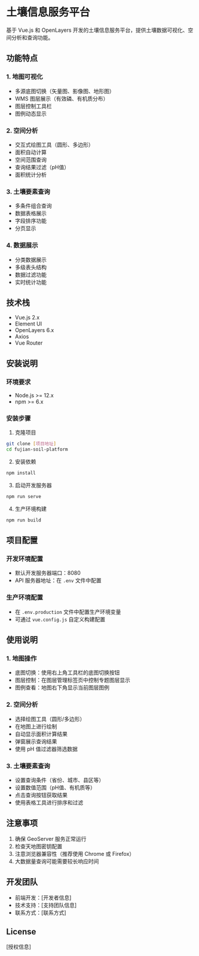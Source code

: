 # 土壤信息服务平台

基于 Vue.js 和 OpenLayers 开发的土壤信息服务平台，提供土壤数据可视化、空间分析和查询功能。

## 功能特点

### 1. 地图可视化
- 多源底图切换（矢量图、影像图、地形图）
- WMS 图层展示（有效磷、有机质分布）
- 图层控制工具栏
- 图例动态显示

### 2. 空间分析
- 交互式绘图工具（圆形、多边形）
- 面积自动计算
- 空间范围查询
- 查询结果过滤（pH值）
- 面积统计分析

### 3. 土壤要素查询
- 多条件组合查询
- 数据表格展示
- 字段排序功能
- 分页显示

### 4. 数据展示
- 分类数据展示
- 多级表头结构
- 数据过滤功能
- 实时统计功能

## 技术栈

- Vue.js 2.x
- Element UI
- OpenLayers 6.x
- Axios
- Vue Router

## 安装说明

### 环境要求
- Node.js >= 12.x
- npm >= 6.x

### 安装步骤

1. 克隆项目
```bash
git clone [项目地址]
cd fujian-soil-platform
```

2. 安装依赖
```bash
npm install
```

3. 启动开发服务器
```bash
npm run serve
```

4. 生产环境构建
```bash
npm run build
```

## 项目配置

### 开发环境配置
- 默认开发服务器端口：8080
- API 服务器地址：在 `.env` 文件中配置

### 生产环境配置
- 在 `.env.production` 文件中配置生产环境变量
- 可通过 `vue.config.js` 自定义构建配置

## 使用说明

### 1. 地图操作
- 底图切换：使用右上角工具栏的底图切换按钮
- 图层控制：在图层管理标签页中控制专题图层显示
- 图例查看：地图右下角显示当前图层图例

### 2. 空间分析
- 选择绘图工具（圆形/多边形）
- 在地图上进行绘制
- 自动显示面积计算结果
- 弹窗展示查询结果
- 使用 pH 值过滤器筛选数据

### 3. 土壤要素查询
- 设置查询条件（省份、城市、县区等）
- 设置数值范围（pH值、有机质等）
- 点击查询按钮获取结果
- 使用表格工具进行排序和过滤

## 注意事项

1. 确保 GeoServer 服务正常运行
2. 检查天地图密钥配置
3. 注意浏览器兼容性（推荐使用 Chrome 或 Firefox）
4. 大数据量查询可能需要较长响应时间

## 开发团队

- 前端开发：[开发者信息]
- 技术支持：[支持团队信息]
- 联系方式：[联系方式]

## License

[授权信息]
